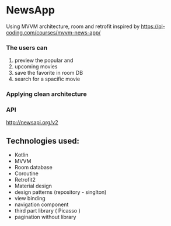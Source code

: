 # NewsApp
Using MVVM architecture, room and retrofit
inspired by  https://pl-coding.com/courses/mvvm-news-app/

### The users can 
1. preview the popular and 
2. upcoming movies 
3. save the favorite in room DB 
4. search for a spacific movie

### Applying clean architecture 

### API  
http://newsapi.org/v2

## Technologies used:
* Kotlin
* MVVM
* Room database
* Coroutine
* Retrofit2
* Material design
* design patterns (repository - singlton)
* view binding
* navigation component
* third part library ( Picasso )
* pagination without library 

